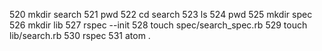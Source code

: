 520  mkdir search
  521  pwd
  522  cd search
  523  ls
  524  pwd
  525  mkdir spec
  526  mkdir lib
  527  rspec --init
  528  touch spec/search_spec.rb
  529  touch lib/search.rb
  530  rspec
  531  atom .
